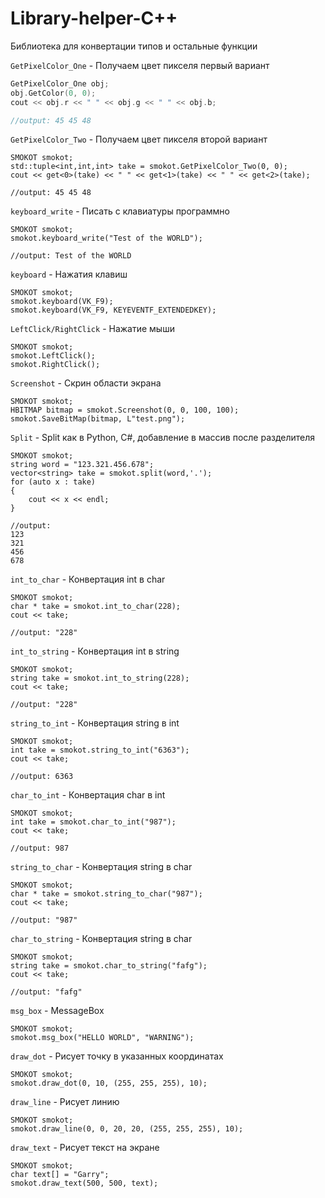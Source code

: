 # Library-helper-C++
Библиотека для конвертации типов и остальные функции 

` GetPixelColor_One ` - Получаем цвет пикселя первый вариант

``` C++
GetPixelColor_One obj;
obj.GetColor(0, 0);
cout << obj.r << " " << obj.g << " " << obj.b;

//output: 45 45 48
```


` GetPixelColor_Two ` - Получаем цвет пикселя второй вариант

```
SMOKOT smokot;
std::tuple<int,int,int> take = smokot.GetPixelColor_Two(0, 0);
cout << get<0>(take) << " " << get<1>(take) << " " << get<2>(take);

//output: 45 45 48
 ```
 
 
` keyboard_write ` - Писать с клавиатуры программно

````
SMOKOT smokot;
smokot.keyboard_write("Test of the WORLD");

//output: Test of the WORLD
````
` keyboard ` - Нажатия клавиш
````
SMOKOT smokot;
smokot.keyboard(VK_F9);
smokot.keyboard(VK_F9, KEYEVENTF_EXTENDEDKEY);

````

` LeftClick/RightClick ` - Нажатие мыши
````
SMOKOT smokot;
smokot.LeftClick();
smokot.RightClick();

````

` Screenshot ` - Скрин области экрана

````
SMOKOT smokot;
HBITMAP bitmap = smokot.Screenshot(0, 0, 100, 100); 
smokot.SaveBitMap(bitmap, L"test.png");

````

` Split ` - Split как в Python, C#, добавление в массив после разделителя
````
SMOKOT smokot;
string word = "123.321.456.678";
vector<string> take = smokot.split(word,'.');
for (auto x : take)
{
	cout << x << endl;
}

//output: 
123
321
456
678
````

` int_to_char ` - Конвертация int в char
````
SMOKOT smokot;
char * take = smokot.int_to_char(228);
cout << take;

//output: "228"
````



` int_to_string ` - Конвертация int в string 
````
SMOKOT smokot;
string take = smokot.int_to_string(228);
cout << take;

//output: "228"
````


` string_to_int ` - Конвертация string в int
````
SMOKOT smokot;
int take = smokot.string_to_int("6363");
cout << take;

//output: 6363
````


` char_to_int ` - Конвертация char в int
````
SMOKOT smokot;
int take = smokot.char_to_int("987");
cout << take;

//output: 987
````

` string_to_char ` - Конвертация string в char
````
SMOKOT smokot;
char * take = smokot.string_to_char("987");
cout << take;

//output: "987"
````


` char_to_string ` - Конвертация string в char
````
SMOKOT smokot;
string take = smokot.char_to_string("fafg");
cout << take;

//output: "fafg"
````

` msg_box ` - MessageBox 
````
SMOKOT smokot;
smokot.msg_box("HELLO WORLD", "WARNING");
````

` draw_dot ` - Рисует точку в указанных координатах
````
SMOKOT smokot;
smokot.draw_dot(0, 10, (255, 255, 255), 10);
````

` draw_line ` - Рисует линию
````
SMOKOT smokot;
smokot.draw_line(0, 0, 20, 20, (255, 255, 255), 10);
````


` draw_text ` - Рисует текст на экране
````
SMOKOT smokot;
char text[] = "Garry";
smokot.draw_text(500, 500, text);
````
